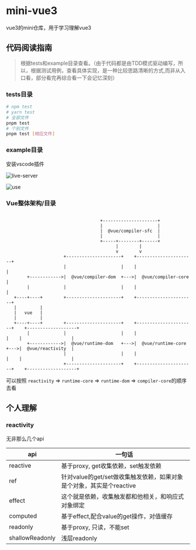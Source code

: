# mini-vue3
vue3的mini仓库，用于学习理解vue3


## 代码阅读指南

> 根据tests和example目录查看。（由于代码都是由TDD模式驱动编写，所以，根据测试用例，查看具体实现，是一种比较思路清晰的方式,而非从入口看，部分看完再综合看一下会记忆深刻）

### tests目录

```sh
# npm test
# yarn test
# 全部文件
pnpm test
# 个别文件
pnpm test [相应文件]

```

### example目录

安装vscode插件

![live-server](https://gift-static.hongyibo.com.cn/static/kfpub/7632/WX20220522-215018@2x.png)

![use](https://gift-static.hongyibo.com.cn/static/kfpub/7632/WX20220522-215053@2x.png)

### Vue整体架构/目录

```

                                    +---------------------+
                                    |                     |
                                    |  @vue/compiler-sfc  |
                                    |                     |
                                    +-----+--------+------+
                                          |        |
                                          v        v
                      +---------------------+    +----------------------+
                      |                     |    |                      |
        +------------>|  @vue/compiler-dom  +--->|  @vue/compiler-core  |
        |             |                     |    |                      |
   +----+----+        +---------------------+    +----------------------+
   |         |
   |   vue   |
   |         |
   +----+----+        +---------------------+    +----------------------+    +-------------------+
        |             |                     |    |                      |    |                   |
        +------------>|  @vue/runtime-dom   +--->|  @vue/runtime-core   +--->|  @vue/reactivity  |
                      |                     |    |                      |    |                   |
                      +---------------------+    +----------------------+    +-------------------+
```

可以按照 `reactivity` => `runtime-core` => `runtime-dom` => `compiler-core`的顺序去看

## 个人理解

### reactivity

无非那么几个api

|api|一句话|
|---|---
|reactive| 基于proxy, get收集依赖，set触发依赖
|ref| 针对value的get/set做收集触发依赖，如果对象是个对象，其实是个reactive
|effect|这个就是依赖，收集触发都和他相关，和响应式对象绑定
|computed | 基于effect,配合value的get操作，对值缓存
|readonly| 基于proxy, 只读，不能set
| shallowReadonly | 浅层readonly
